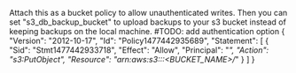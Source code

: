 Attach this as a bucket policy to allow unauthenticated writes. Then you can set "s3_db_backup_bucket" to upload backups to your s3 bucket instead of keeping backups on the local machine.
#TODO: add authentication option
{
    "Version": "2012-10-17",
    "Id": "Policy1477442935689",
    "Statement": [
        {
            "Sid": "Stmt1477442933718",
            "Effect": "Allow",
            "Principal": "*",
            "Action": "s3:PutObject",
            "Resource": "arn:aws:s3:::<BUCKET_NAME>/*"
        }
    ]
}
